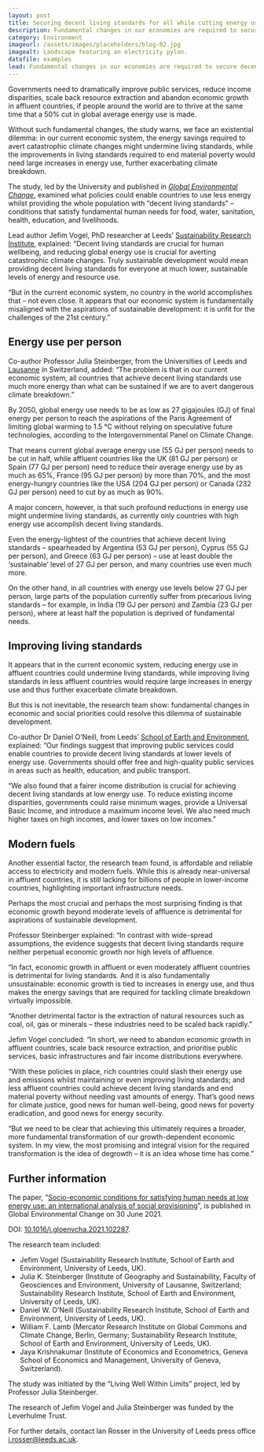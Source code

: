 ```yaml
---
layout: post
title: Securing decent living standards for all while cutting energy use
description: Fundamental changes in our economies are required to secure decent living standards for all in the struggle against climate breakdown, according to new research.
category: Environment
imageurl: /assets/images/placeholders/blog-02.jpg
imagealt: Landscape featuring an electricity pylon.
datafile: examples
lead: Fundamental changes in our economies are required to secure decent living standards for all in the struggle against climate breakdown, according to new research.
---
```


Governments need to dramatically improve public services, reduce income disparities, scale back resource extraction and abandon economic growth in affluent countries, if people around the world are to thrive at the same time that a 50% cut in global average energy use is made.

Without such fundamental changes, the study warns, we face an existential dilemma: in our current economic system, the energy savings required to avert catastrophic climate changes might undermine living standards, while the improvements in living standards required to end material poverty would need large increases in energy use, further exacerbating climate breakdown.

The study, led by the University and published in _[Global Environmental Change](https://www.sciencedirect.com/science/article/pii/S0959378021000662)_, examined what policies could enable countries to use less energy whilst providing the whole population with “decent living standards” – conditions that satisfy fundamental human needs for food, water, sanitation, health, education, and livelihoods.

Lead author Jefim Vogel, PhD researcher at Leeds’ [Sustainability Research Institute](https://environment.leeds.ac.uk/sustainability-research-institute), explained: “Decent living standards are crucial for human wellbeing, and reducing global energy use is crucial for averting catastrophic climate changes. Truly sustainable development would mean providing decent living standards for everyone at much lower, sustainable levels of energy and resource use.

“But in the current economic system, no country in the world accomplishes that – not even close. It appears that our economic system is fundamentally misaligned with the aspirations of sustainable development: it is unfit for the challenges of the 21st century.”

## Energy use per person

Co-author Professor Julia Steinberger, from the Universities of Leeds and [Lausanne](https://www.unil.ch/central/en/home.html) in Switzerland, added: “The problem is that in our current economic system, all countries that achieve decent living standards use much more energy than what can be sustained if we are to avert dangerous climate breakdown.”

By 2050, global energy use needs to be as low as 27 gigajoules (GJ) of final energy per person to reach the aspirations of the Paris Agreement of limiting global warming to 1.5 °C without relying on speculative future technologies, according to the Intergovernmental Panel on Climate Change.

That means current global average energy use (55 GJ per person) needs to be cut in half, while affluent countries like the UK (81 GJ per person) or Spain (77 GJ per person) need to reduce their average energy use by as much as 65%, France (95 GJ per person) by more than 70%, and the most energy-hungry countries like the USA (204 GJ per person) or Canada (232 GJ per person) need to cut by as much as 90%.

A major concern, however, is that such profound reductions in energy use might undermine living standards, as currently only countries with high energy use accomplish decent living standards.

Even the energy-lightest of the countries that achieve decent living standards – spearheaded by Argentina (53 GJ per person), Cyprus (55 GJ per person), and Greece (63 GJ per person) – use at least double the ‘sustainable’ level of 27 GJ per person, and many countries use even much more.

On the other hand, in all countries with energy use levels below 27 GJ per person, large parts of the population currently suffer from precarious living standards – for example, in India (19 GJ per person) and Zambia (23 GJ per person), where at least half the population is deprived of fundamental needs.

## Improving living standards

It appears that in the current economic system, reducing energy use in affluent countries could undermine living standards, while improving living standards in less affluent countries would require large increases in energy use and thus further exacerbate climate breakdown.

But this is not inevitable, the research team show: fundamental changes in economic and social priorities could resolve this dilemma of sustainable development.

Co-author Dr Daniel O’Neill, from Leeds’ [School of Earth and Environment](https://environment.leeds.ac.uk/see), explained: “Our findings suggest that improving public services could enable countries to provide decent living standards at lower levels of energy use. Governments should offer free and high-quality public services in areas such as health, education, and public transport.

“We also found that a fairer income distribution is crucial for achieving decent living standards at low energy use. To reduce existing income disparities, governments could raise minimum wages, provide a Universal Basic Income, and introduce a maximum income level. We also need much higher taxes on high incomes, and lower taxes on low incomes.”

## Modern fuels

Another essential factor, the research team found, is affordable and reliable access to electricity and modern fuels. While this is already near-universal in affluent countries, it is still lacking for billions of people in lower-income countries, highlighting important infrastructure needs.

Perhaps the most crucial and perhaps the most surprising finding is that economic growth beyond moderate levels of affluence is detrimental for aspirations of sustainable development.

Professor Steinberger explained: “In contrast with wide-spread assumptions, the evidence suggests that decent living standards require neither perpetual economic growth nor high levels of affluence.

“In fact, economic growth in affluent or even moderately affluent countries is detrimental for living standards. And it is also fundamentally unsustainable: economic growth is tied to increases in energy use, and thus makes the energy savings that are required for tackling climate breakdown virtually impossible.

“Another detrimental factor is the extraction of natural resources such as coal, oil, gas or minerals – these industries need to be scaled back rapidly.”

Jefim Vogel concluded: “In short, we need to abandon economic growth in affluent countries, scale back resource extraction, and prioritise public services, basic infrastructures and fair income distributions everywhere.

“With these policies in place, rich countries could slash their energy use and emissions whilst maintaining or even improving living standards; and less affluent countries could achieve decent living standards and end material poverty without needing vast amounts of energy. That’s good news for climate justice, good news for human well-being, good news for poverty eradication, and good news for energy security.

“But we need to be clear that achieving this ultimately requires a broader, more fundamental transformation of our growth-dependent economic system. In my view, the most promising and integral vision for the required transformation is the idea of degrowth – it is an idea whose time has come.”

## Further information

The paper, “[Socio-economic conditions for satisfying human needs at low energy use: an international analysis of social provisioning](https://www.sciencedirect.com/science/article/pii/S0959378021000662)”, is published in Global Environmental Change on 30 June 2021.

DOI: [10.1016/j.gloenvcha.2021.102287](https://doi.org/10.1016/j.gloenvcha.2021.102287).

The research team included:

* Jefim Vogel (Sustainability Research Institute, School of Earth and Environment, University of Leeds, UK).
* Julia K. Steinberger (Institute of Geography and Sustainability, Faculty of Geosciences and Environment, University of Lausanne, Switzerland; Sustainability Research Institute, School of Earth and Environment, University of Leeds, UK).
* Daniel W. O’Neill (Sustainability Research Institute, School of Earth and Environment, University of Leeds, UK).
* William F. Lamb (Mercator Research Institute on Global Commons and Climate Change, Berlin, Germany; Sustainability Research Institute, School of Earth and Environment, University of Leeds, UK).
* Jaya Krishnakumar (Institute of Economics and Econometrics, Geneva School of Economics and Management, University of Geneva, Switzerland).

The study was initiated by the “Living Well Within Limits” project, led by Professor Julia Steinberger.

The research of Jefim Vogel and Julia Steinberger was funded by the Leverhulme Trust.

For further details, contact Ian Rosser in the University of Leeds press office [i.rosser@leeds.ac.uk](mailto:i.rosser@leeds.ac.uk).